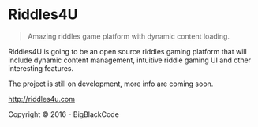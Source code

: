 # Riddles4U
> Amazing riddles game platform with dynamic content loading. 

Riddles4U is going to be an open source riddles gaming platform that will include dynamic content management, intuitive riddle gaming UI and other interesting features. 

The project is still on development, more info are coming soon. 

http://riddles4u.com

Copyright &copy; 2016 - BigBlackCode
